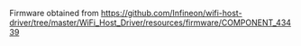 Firmware obtained from https://github.com/Infineon/wifi-host-driver/tree/master/WiFi_Host_Driver/resources/firmware/COMPONENT_43439